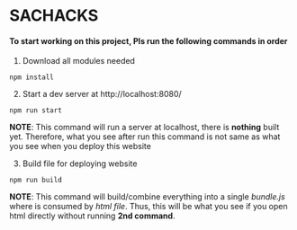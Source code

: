 # SACHACKS

#### To start working on this project, Pls run the following commands in order

1. Download all modules needed
```
npm install
```

2. Start a dev server at http://localhost:8080/
```
npm run start
```
**NOTE**: This command will run a server at localhost, there is **nothing** built yet. Therefore, what you see after run this command is not same as what you see when you deploy this website

3. Build file for deploying website
``` 
npm run build
```
**NOTE**: This command will build/combine everything into a single *bundle.js* where is consumed by *html file*. Thus, this will be what you see if you open html directly without running **2nd command**.  
